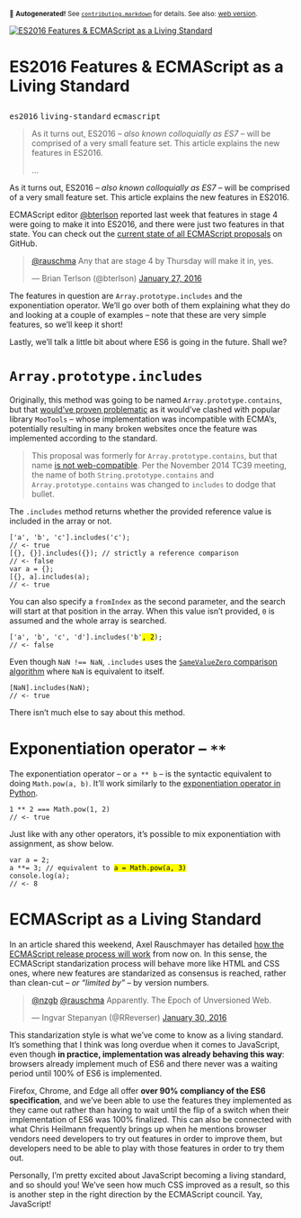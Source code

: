 <sub>&#x1F6A8; <strong>Autogenerated!</strong> See <a href="https://github.com/ponyfoo/articles/tree/noindex/contributing.markdown"><code>contributing.markdown</code></a> for details. See also: <a href="https://ponyfoo.com/articles/es2016-features-and-ecmascript-as-a-living-standard">web version</a>.</sub>

<a href="https://ponyfoo.com/articles/es2016-features-and-ecmascript-as-a-living-standard"><div><img src="https://i.imgur.com/o8Iibqx.jpg" alt="ES2016 Features &amp; ECMAScript as a Living Standard"></div></a>

<h1><p>ES2016 Features &amp; ECMAScript as a Living Standard</p></h1>

<p><kbd>es2016</kbd> <kbd>living-standard</kbd> <kbd>ecmascript</kbd></p>

<blockquote><p>As it turns out, ES2016 <em>&#x2013; also known colloquially as ES7 &#x2013;</em> will be comprised of a very small feature set. This article explains the new features in ES2016.</p><p>&#x2026;</p></blockquote>

<div><p>As it turns out, ES2016 <em>&#x2013; also known colloquially as ES7 &#x2013;</em> will be comprised of a very small feature set. This article explains the new features in ES2016.</p></div>

<div></div>

<div><p>ECMAScript editor <a href="https://twitter.com/bterlson" target="_blank" aria-label="@bterlson on Twitter">@bterlson</a> reported last week that features in stage 4 were going to make it into ES2016, and there were just two features in that state. You can check out the <a href="https://github.com/tc39/ecma262/blob/master/README.md" target="_blank" aria-label="tc39/ecma262 on GitHub">current state of all ECMAScript proposals</a> on GitHub.</p> <blockquote class="twitter-tweet"><p><a href="https://twitter.com/rauschma">@rauschma</a> Any that are stage 4 by Thursday will make it in, yes.</p>&#x2014; Brian Terlson (@bterlson) <a href="https://twitter.com/bterlson/status/692427832555892736">January 27, 2016</a></blockquote> <p>The features in question are <code class="md-code md-code-inline">Array.prototype.includes</code> and the exponentiation operator. We&#x2019;ll go over both of them explaining what they do and looking at a couple of examples &#x2013; note that these are very simple features, so we&#x2019;ll keep it short!</p> <p>Lastly, we&#x2019;ll talk a little bit about where ES6 is going in the future. Shall we?</p></div>

<div><h1 id="arrayprototypeincludes"><code class="md-code md-code-inline">Array.prototype.includes</code></h1> <p>Originally, this method was going to be named <code class="md-code md-code-inline">Array.prototype.contains</code>, but that <a href="https://github.com/tc39/Array.prototype.includes/tree/b6671aec098db241ab2d27d7bc182cc8a074edef" target="_blank" aria-label="tc39/Array.prototype.includes on GitHub">would&#x2019;ve proven problematic</a> as it would&#x2019;ve clashed with popular library <code class="md-code md-code-inline">MooTools</code> &#x2013; whose implementation was incompatible with ECMA&#x2019;s, potentially resulting in many broken websites once the feature was implemented according to the standard.</p> <blockquote> <p>This proposal was formerly for <code class="md-code md-code-inline">Array.prototype.contains</code>, but that name <a href="http://esdiscuss.org/topic/having-a-non-enumerable-array-prototype-contains-may-not-be-web-compatible" target="_blank" aria-label="Having a non-enumerable Array.prototype.contains may not be web-compatible">is not web-compatible</a>. Per the November 2014 TC39 meeting, the name of both <code class="md-code md-code-inline">String.prototype.contains</code> and <code class="md-code md-code-inline">Array.prototype.contains</code> was changed to <code class="md-code md-code-inline">includes</code> to dodge that bullet.</p> </blockquote> <p>The <code class="md-code md-code-inline">.includes</code> method returns whether the provided reference value is included in the array or not.</p> <pre class="md-code-block"><code class="md-code md-lang-javascript">[<span class="md-code-string">&apos;a&apos;</span>, <span class="md-code-string">&apos;b&apos;</span>, <span class="md-code-string">&apos;c&apos;</span>].includes(<span class="md-code-string">&apos;c&apos;</span>);
<span class="md-code-comment">// &lt;- true</span>
[{}, {}].includes({}); <span class="md-code-comment">// strictly a reference comparison</span>
<span class="md-code-comment">// &lt;- false</span>
<span class="md-code-keyword">var</span> a = {};
[{}, a].includes(a);
<span class="md-code-comment">// &lt;- true</span>
</code></pre> <p>You can also specify a <code class="md-code md-code-inline">fromIndex</code> as the second parameter, and the search will start at that position in the array. When this value isn&#x2019;t provided, <code class="md-code md-code-inline">0</code> is assumed and the whole array is searched.</p> <pre class="md-code-block"><code class="md-code md-lang-javascript">[<span class="md-code-string">&apos;a&apos;</span>, <span class="md-code-string">&apos;b&apos;</span>, <span class="md-code-string">&apos;c&apos;</span>, <span class="md-code-string">&apos;d&apos;</span>].includes(<span class="md-code-string">&apos;b&apos;</span><mark class="md-mark md-code-mark">, <span class="md-code-number">2</span></mark>);
<span class="md-code-comment">// &lt;- false</span>
</code></pre> <p>Even though <code class="md-code md-code-inline">NaN !== NaN</code>, <code class="md-code md-code-inline">.includes</code> uses the <a href="http://www.ecma-international.org/ecma-262/6.0/#sec-samevaluezero" target="_blank" aria-label="SameValueZero algorithm in ECMAScript specification"><code class="md-code md-code-inline">SameValueZero</code> comparison algorithm</a> where <code class="md-code md-code-inline">NaN</code> is equivalent to itself.</p> <pre class="md-code-block"><code class="md-code md-lang-javascript">[<span class="md-code-literal">NaN</span>].includes(<span class="md-code-literal">NaN</span>);
<span class="md-code-comment">// &lt;- true</span>
</code></pre> <p>There isn&#x2019;t much else to say about this method.</p> <h1 id="exponentiation-operator">Exponentiation operator &#x2013; <code class="md-code md-code-inline">**</code></h1> <p>The exponentiation operator &#x2013; or <code class="md-code md-code-inline">a ** b</code> &#x2013; is the syntactic equivalent to doing <code class="md-code md-code-inline">Math.pow(a, b)</code>. It&#x2019;ll work similarly to the <a href="http://www.pythonforbeginners.com/basics/python-operators" target="_blank" aria-label="Python Operators &#x2013; Python for Beginners">exponentiation operator in Python</a>.</p> <pre class="md-code-block"><code class="md-code md-lang-javascript"><span class="md-code-number">1</span> ** <span class="md-code-number">2</span> === <span class="md-code-built_in">Math</span>.pow(<span class="md-code-number">1</span>, <span class="md-code-number">2</span>)
<span class="md-code-comment">// &lt;- true</span>
</code></pre> <p>Just like with any other operators, it&#x2019;s possible to mix exponentiation with assignment, as show below.</p> <pre class="md-code-block"><code class="md-code md-lang-javascript"><span class="md-code-keyword">var</span> a = <span class="md-code-number">2</span>;
a **= <span class="md-code-number">3</span>; <span class="md-code-comment">// equivalent to <mark class="md-mark md-code-mark">a = Math.pow(a, 3)</mark></span>
<span class="md-code-built_in">console</span>.log(a);
<span class="md-code-comment">// &lt;- 8</span>
</code></pre> <h1 id="ecmascript-as-a-living-standard">ECMAScript as a Living Standard</h1> <p>In an article shared this weekend, Axel Rauschmayer has detailed <a href="http://www.2ality.com/2016/01/ecmascript-2016.html" target="_blank" aria-label="The final feature set of ECMAScript 2016 (ES7) on 2ality.com">how the ECMAScript release process will work</a> from now on. In this sense, the ECMAScript standarization process will behave more like HTML and CSS ones, where new features are standarized as consensus is reached, rather than clean-cut <em>&#x2013; or &#x201C;limited by&#x201D; &#x2013;</em> by version numbers.</p> <blockquote class="twitter-tweet"><p><a href="https://twitter.com/nzgb">@nzgb</a> <a href="https://twitter.com/rauschma">@rauschma</a> Apparently. The Epoch of Unversioned Web.</p>&#x2014; Ingvar Stepanyan (@RReverser) <a href="https://twitter.com/RReverser/status/693544959618760704">January 30, 2016</a></blockquote> <p>This standarization style is what we&#x2019;ve come to know as a living standard. It&#x2019;s something that I think was long overdue when it comes to JavaScript, even though <strong>in practice, implementation was already behaving this way</strong>: browsers already implement much of ES6 and there never was a waiting period until 100% of ES6 is implemented.</p> <p>Firefox, Chrome, and Edge all offer <strong>over 90% compliancy of the ES6 specification</strong>, and we&#x2019;ve been able to use the features they implemented as they came out rather than having to wait until the flip of a switch when their implementation of ES6 was 100% finalized. This can also be connected with what Chris Heilmann frequently brings up when he mentions browser vendors need developers to try out features in order to improve them, but developers need to be able to play with those features in order to try them out.</p> <p>Personally, I&#x2019;m pretty excited about JavaScript becoming a living standard, and so should you! We&#x2019;ve seen how much CSS improved as a result, so this is another step in the right direction by the ECMAScript council. Yay, JavaScript!</p></div>
